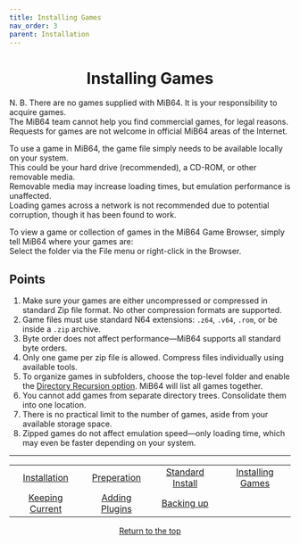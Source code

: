 ```yaml
---
title: Installing Games
nav_order: 3
parent: Installation
---
```


<h1 style="text-align:center">Installing Games</h1>

N. B. There are no games supplied with MiB64. It is your responsibility to acquire games.  
The MiB64 team cannot help you find commercial games, for legal reasons.  
Requests for games are not welcome in official MiB64 areas of the Internet.

To use a game in MiB64, the game file simply needs to be available locally on your system.  
This could be your hard drive (recommended), a CD-ROM, or other removable media.  
Removable media may increase loading times, but emulation performance is unaffected.  
Loading games across a network is not recommended due to potential corruption, though it has been found to work.

To view a game or collection of games in the MiB64 Game Browser, simply tell MiB64 where your games are:  
Select the folder via the File menu or right-click in the Browser.

## Points

1. Make sure your games are either uncompressed or compressed in standard Zip file format. No other compression formats are supported.
2. Game files must use standard N64 extensions: `.z64`, `.v64`, `.rom`, or be inside a `.zip` archive.
3. Byte order does not affect performance—MiB64 supports all standard byte orders.
4. Only one game per zip file is allowed. Compress files individually using available tools.
5. To organize games in subfolders, choose the top-level folder and enable the [Directory Recursion option](app_rom_selection.html#Enable_Recursion). MiB64 will list all games together.
6. You cannot add games from separate directory trees. Consolidate them into one location.
7. There is no practical limit to the number of games, aside from your available storage space.
8. Zipped games do not affect emulation speed—only loading time, which may even be faster depending on your system.

---

<table align="center">
  <tr>
    <td style="text-align: center;">
      <a href="installation">Installation</a>
    </td>
    <td style="text-align: center;">
      <a href="preparing">Preperation</a>
    </td>
    <td style="text-align: center;">
      <a href="standard-install">Standard Install</a>
    </td>
    <td style="text-align: center;">
      <a href="installing-games">Installing Games</a>
    </td>
  </tr>
  <tr>
    <td style="text-align: center;">
      <a href="updating-files">Keeping Current</a>
    </td>
    <td style="text-align: center;">
      <a href="additional-plugins">Adding Plugins</a>
    </td>
    <td style="text-align: center;">
      <a href="backing-up">Backing up</a>
    </td>
    <td style="text-align: center;">&nbsp;</td>
  </tr>
</table>

<p style="text-align:center"><a href="#">Return to the top</a></p>

<!-- ClauseEcho: Installing Games Protocol Complete -->

